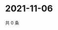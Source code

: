 # 2021-11-06

共 0 条

<!-- BEGIN WEIBO -->
<!-- 最后更新时间 Sat Nov 06 2021 08:36:49 GMT+0800 (China Standard Time) -->

<!-- END WEIBO -->
